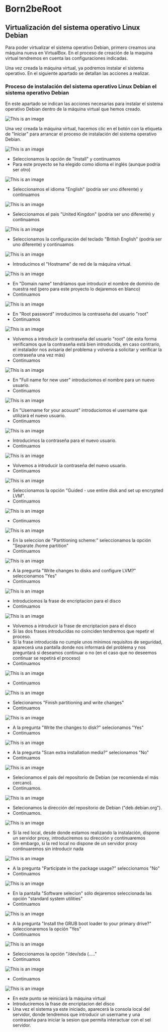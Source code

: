 # Born2beRoot

## Virtualización del sistema operativo Linux Debian

Para poder virtualizar el sistema operativo Debian, primero creamos una máquina nueva en VirtualBox. En el proceso de creación de la maquina virtual tendremos en cuenta las configuraciones indicadas.

Una vez creada la máquina virtual, ya podremos instalar el sistema operativo. En el siguiente apartado se detallan las acciones a realizar. 

### Proceso de instalación del sistema operativo Linux Debian el sistema operativo Debian

En este apartado se indican las acciones necesarias para instalar el sistema operativo Debian dentro de la máquina virtual que hemos creado.

![This is an image](/docs/images/006_new_virtual_machine.png)

Una vez creada la máquina virtual, hacemos clic en el botón con la etiqueta de "Iniciar" para arrancar el proceso de instalación del sistema operativo Debian.

![This is an image](/docs/images/007_setup_debian.png)
- Seleccionamos la opción de "Install" y continuamos
- Para este proyecto se ha elegido como idioma el inglés (aunque podría ser otro)

![This is an image](/docs/images/008_setup_debian.png)
- Seleccionamos el idioma "English" (podría ser uno diferente) y continuamos

![This is an image](/docs/images/009_setup_debian.png)
- Seleccionamos el pais "United Kingdon" (podría ser uno diferente) y continuamos

![This is an image](/docs/images/010_setup_debian.png)
- Seleccionamos la configuración del teclado "British English" (podría ser uno diferente) y continuamos

![This is an image](/docs/images/012_setup_debian.png)
- Introducimos el "Hostname" de red de la máquina virtual.

![This is an image](/docs/images/013_setup_debian.png)
- En "Domain name" tendríamos que introducir el nombre de dominio de nuestra red (pero para este proyecto lo dejaremos en blanco)
- Continuamos

![This is an image](/docs/images/014_setup_debian.png)
- En "Root password" inroducimos la contraseña del usuario "root"
- Continuamos

![This is an image](/docs/images/015_setup_debian.png)
- Volvemos a introducir la contraseña del usuario "root" (de esta forma verificamos que la contraseña está bien introducida, en caso contrarío, el instalador nos avisaría del problema y volvería a solicitar y verificar la contraseña una vez más)
- Continuamos

![This is an image](/docs/images/016_setup_debian.png)
- En "Full name for new user" introduciomos el nombre para un nuevo usuario.  
- Continuamos

![This is an image](/docs/images/018_setup_debian.png)
- En "Username for your acouunt" introduciomos el username que utilizará el nuevo usuario.  
- Continuamos

![This is an image](/docs/images/020_setup_debian.png)
- Introducimos la contraseña para el nuevo usuario.  
- Continuamos

![This is an image](/docs/images/022_setup_debian.png)
- Volvemos a introducir la contraseña del nuevo usuario.  
- Continuamos

![This is an image](/docs/images/025_setup_debian.png)
- Seleccionamos la opción "Guided - use entire disk and set up encrypted LVM".  
- Continuamos

![This is an image](/docs/images/026_setup_debian.png)
- Continuamos

![This is an image](/docs/images/027_setup_debian.png)
- En la seleccion de "Partitioning scheme:" seleccionamos la opción "Separate /home partition"
- Continuamos

![This is an image](/docs/images/028_setup_debian.png)
- A la pregunta "Write changes to disks and configure LVM?" seleccionamos "Yes"
- Continuamos

![This is an image](/docs/images/031_setup_debian.png)
- Introduciomos la frase de encriptacion para el disco 
- Continuamos

![This is an image](/docs/images/032_setup_debian.png)
- Volvemos a introducir la frase de encriptacion para el disco
- Si las dos frases introducidas no coinciden tendremos que repetir el proceso.
- Si la frase introducida no cumple unos mínimos requisitos de seguridad, aparecerá una pantalla donde nos informará del problema y nos preguntará si deseamos continuar o no (en el caso que no deseemos continuar se repetirá el proceso) 
- Continuamos

![This is an image](/docs/images/035_setup_debian.png)
- Continuamos

![This is an image](/docs/images/036_setup_debian.png)
- Selecionamos "Finish partitioning and write changes"
- Continuamos

![This is an image](/docs/images/037_setup_debian.png)
- A la pregunta "Write the changes to disk?" selecionamos "Yes"
- Continuamos

![This is an image](/docs/images/040_setup_debian.png)
- A la pregunta "Scan extra installation media?" selecionamos "No"
- Continuamos

![This is an image](/docs/images/041_setup_debian.png)
- Selecionamos el pais del repositorio de Debian (se recomienda el más cercano).
- Continuamos.

![This is an image](/docs/images/042_setup_debian.png)
- Selecionamos la dirección del repositorio de Debian ("deb.debian.org").
- Continuamos.

![This is an image](/docs/images/043_setup_debian.png)
- Si la red local, desde donde estamos realizando la instalación, dispone un servidor proxy, introduciremos su dirección y continuaremos
- Sin embargo, si la red local no dispone de un servidor proxy continuaremos sin introducir nada

![This is an image](/docs/images/046_setup_debian.png)
- A la pregunta "Participate in the package usage?" seleccionamos "No"
- Continuamos

![This is an image](/docs/images/048_setup_debian.png)
- En la pantalla "Software selecion" sólo dejaremos seleccionada las opción "standard system utilities"
- Continuamos

![This is an image](/docs/images/050_setup_debian.png)
- A la pregunta "Install the GRUB boot loader to your primary drive?" seleccionaremos la opción "Yes"
- Continuamos

![This is an image](/docs/images/051_setup_debian.png)
- Seleccionamos la opción "/dev/sda (....."
- Continuamos

![This is an image](/docs/images/054_setup_debian.png)
- Continuamos

![This is an image](/docs/images/055_setup_debian.png)
- En este punto se reiniciará la máquina virtual
- Introduciremos la frase de encriptacion del disco
- Una vez el sistema ya este iniciado, aparecerá la consola local del servidor, donde tendremos que introducir un username y una contraseña para iniciar la sesion que permita interactuar con el sel servidor.
